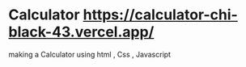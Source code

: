 # Calculator https://calculator-chi-black-43.vercel.app/
making a Calculator using html , Css , Javascript
